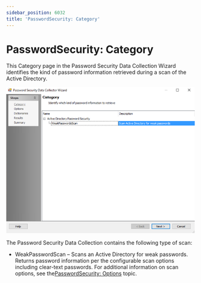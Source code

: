```yaml
---
sidebar_position: 6032
title: 'PasswordSecurity: Category'
---
```


# PasswordSecurity: Category

This Category page in the Password Security Data Collection Wizard identifies the kind of password information retrieved during a scan of the Active Directory.

![Password Security Data Collection Wizard Category page](../../../../../../../static/images/AccessAnalyzer_12.0/Content/Resources/Images/EnterpriseAuditor/Admin/DataCollector/PasswordSecurity/Category.png "Password Security Data Collection Wizard Category page")

The Password Security Data Collection contains the following type of scan:

* WeakPasswordScan – Scans an Active Directory for weak passwords. Returns password information per the configurable scan options including clear-text passwords. For additional information on scan options, see the[PasswordSecurity: Options](Options "PasswordSecurity: Options") topic.